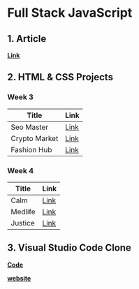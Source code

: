 # Full Stack JavaScript 

## 1. Article 

**[Link](./Article/Readme.md)**

## 2. HTML & CSS Projects

### Week 3

|Title|Link|
|---|---|
|Seo Master|[Link]()|
|Crypto Market|[Link]()|
|Fashion Hub|[Link]()|


### Week 4

|Title|Link|
|---|---|
|Calm|[Link](./Html%20and%20Css%20Assignments/Week%204/)|
|Medlife|[Link](./Html%20and%20Css%20Assignments/Week%204/)|
|Justice|[Link](./Html%20and%20Css%20Assignments/Week%204/)|

## 3. Visual Studio Code Clone

**[Code]()**

**[website]()**
